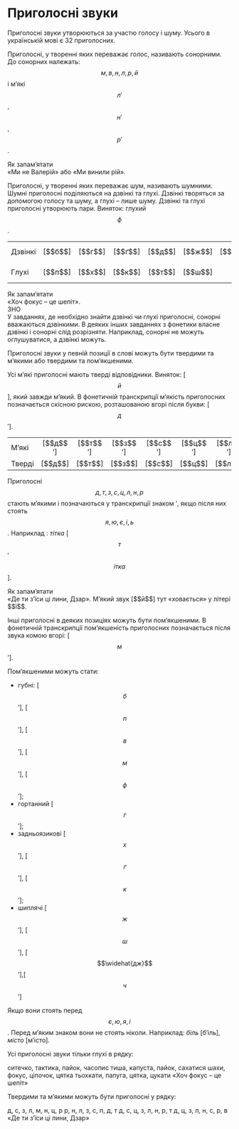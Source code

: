 # Приголосні звуки

Приголоснi звуки утворюються за участю голосу i шуму. Усього в українськiй мовi є 32 приголосних.

Приголоснi, у твореннi яких переважає голос, називають сонорними.<br>До сонорних належать: <span class="p1">$$м, в, н, л, р, й$$</span> i м’якi <span class="p1">$$л′$$, $$н′$$, $$р′$$</span>.

<div class="alg-wrap">
<span class="alg">Як запам’ятати</span> 
<div class="alg-text">
«Ми не Валерiй» або «Ми винили рiй».
</div>
</div>

Приголоснi, у твореннi яких переважає шум, називають шумними. Шумнi приголоснi подiляються на дзвiнкi та глухi. Дзвiнкi творяться за допомогою голосу та шуму, а глухi – лише шуму. Дзвiнкi та глухi приголоснi утворюють пари. Виняток: глухий <span class="p1">$$ф$$</span>.

<div class="centered-table-wrapper">
<table class="centered-table">
<tr>
<td>Дзвiнкi</td>
<td align="center">[<span class="p1">$$б$$</span>]</td>
<td align="center">[<span class="p1">$$г$$</span>]</td>
<td align="center">[<span class="p1">$$ґ$$</span>]</td>
<td align="center">[<span class="p1">$$д$$</span>]</td>
<td align="center">[<span class="p1">$$ж$$</span>]</td>
<td align="center">[<span class="p1">$$\widehat{дж}$$</span>]</td>
<td align="center">[<span class="p1">$$з$$</span>]</td>
<td align="center">[<span class="p1">$$\widehat{дз}$$</span>]</td>
<td align="center">[<span class="p1">$$д$$′</span>]</td>
<td align="center">[<span class="p1">$$з$$</span>]</td>
<td align="center">[<span class="p1">$$\widehat{дз}′$$</span>]</td>
<td></td>
</tr>
<tr>
<td>Глухi</td>
<td align="center">[<span class="p1">$$п$$</span>]</td>
<td align="center">[<span class="p1">$$х$$</span>]</td>
<td align="center">[<span class="p1">$$к$$</span>]</td>
<td align="center">[<span class="p1">$$т$$</span>]</td>
<td align="center">[<span class="p1">$$ш$$</span>]</td>
<td align="center">[<span class="p1">$$ч$$</span>]</td>
<td align="center">[<span class="p1">$$с$$</span>]</td>
<td align="center">[<span class="p1">$$ц$$</span>]</td>
<td align="center">[<span class="p1">$$т$$′</span>]</td>
<td align="center">[<span class="p1">$$с$$′</span>]</td>
<td align="center">[<span class="p1">$$ц$$′</span>]</td>
<td align="center">[<span class="p1">$$ф$$</span>]</td>
</tr>
</table>
</div>

<div class="alg-wrap">
<span class="alg">Як запам’ятати</span> 
<div class="alg-text">
«Хоч фокус – це шепiт».
</div>
</div>

<div class="alg-wrap">
<span class="alg">ЗНО</span> 
<div class="alg-text">
У завданнях, де необхiдно знайти дзвiнкi чи глухi приголоснi, сонорнi вважаються дзвiнкими. В деяких iнших завданнях з фонетики власне дзвiнкi i сонорнi слiд розрiзняти. Наприклад, сонорнi не можуть оглушуватися, а дзвiнкi можуть.
</div>
</div>

Приголоснi звуки у певнiй позицiї в словi можуть бути твердими та м’якими або твердими та пом’якшеними.

Усi м’якi приголоснi мають твердi вiдповiдники. Виняток: [<span class="p1">$$й$$</span>], який завжди м’який. В фонетичнiй транскрипцiї м’якiсть приголосних позначається скiсною рискою, розташованою вгорi пiсля букви: [<span class="p1">$$д$$′</span>].

<div class="centered-table-wrapper">
<table class="centered-table">
<tr>
<td>М’якi</td>
<td align="center">[<span class="p1">$$д$$′</span>]</td>
<td align="center">[<span class="p1">$$т$$′</span>]</td>
<td align="center">[<span class="p1">$$з$$′</span>]</td>
<td align="center">[<span class="p1">$$с$$′</span>]</td>
<td align="center">[<span class="p1">$$ц$$′</span>]</td>
<td align="center">[<span class="p1">$$л$$′</span>]</td>
<td align="center">[<span class="p1">$$н$$′</span>]</td>
<td align="center">[<span class="p1">$$р$$′</span>]</td>
<td align="center">[<span class="p1">$$\widehat{дз}$$′</span>]</td>
<td align="center">[<span class="p1">$$й$$</span>]</td>
</tr>
<tr>
<td>Твердi</td>
<td align="center">[<span class="p1">$$д$$</span>]</td>
<td align="center">[<span class="p1">$$т$$</span>]</td>
<td align="center">[<span class="p1">$$з$$</span>]</td>
<td align="center">[<span class="p1">$$с$$</span>]</td>
<td align="center">[<span class="p1">$$ц$$</span>]</td>
<td align="center">[<span class="p1">$$л$$</span>]</td>
<td align="center">[<span class="p1">$$н$$</span>]</td>
<td align="center">[<span class="p1">$$р$$</span>]</td>
<td align="center">[<span class="p1">$$\widehat{дз}$$</span>]</td>
<td></td>
</tr>
</table>
</div>

Приголоснi <span class="p1">$$д, т, з, с, ц, л, н, р$$</span> стають м’якими i позначаються у транскрипцiї знаком ′, якщо пiсля них стоять <span class="p1">$$я, ю, є, i, ь$$</span>. Наприклад : *тiтка* [$$т$$′$$\acute{і}тка$$].

<div class="alg-wrap">
<span class="alg">Як запам’ятати</span> 
<div class="alg-text">
«Де ти з’їси цi лини, Дзар». М’який звук [<span class="p1">$$й$$</span>] тут «ховається» у лiтерi <span class="p1">$$ї$$</span>.
</div>
</div>

Iншi приголоснi в деяких позицiях можуть бути пом’якшеними. В фонетичнiй транскрипцiї пом’якшенiсть приголосних позначається пiсля звука комою вгорi: [<span class="p1">$$м$$’</span>].

Пом’якшеними можуть стати:
 * губнi: [<span class="p1">$$б$$′</span>], [<span class="p1">$$п$$′</span>], [<span class="p1">$$в$$′</span>], [<span class="p1">$$м$$′</span>], [<span class="p1">$$ф$$′</span>];
 * гортанний [<span class="p1">$$г$$′</span>];
 * задньоязиковi [<span class="p1">$$х$$′</span>], [<span class="p1">$$ґ$$′</span>], [<span class="p1">$$к$$′</span>];
 * шиплячi [<span class="p1">$$ж$$′</span>], [<span class="p1">$$ш$$′</span>], [<span class="p1">$$\widehat{дж}$$′</span>],[<span class="p1">$$ч$$′</span>]

Якщо вони стоять перед <span class="p1">$$є, ю, я, i$$</span>. Перед м’яким знаком вони не стоять нiколи. Наприклад: *бiль* [б′iль], *мiсто* [м′iсто]. 


<quiz correctLabel="correct" incorrectLabel="incorrect" checkLabel="check">
    <question text="">
        <p>Усі приголосні звуки тільки глухі в рядку:</p>
        <answer>ситечко, тактика, пайок, часопис</answer>
        <answer>тиша, капуста, пайок, сахатися</answer>
        <answer correct>шахи, фокус, ціпочок, цятка</answer>
        <answer>тьохкати, папуга, цятка, цукати</answer>
        <explanation>
        «Хоч фокус – це шепіт»
        </explanation>
    </question>
    <question text="">
        <p>Твердими та м’якими можуть бути приголосні у рядку:</p>
        <answer>д, с, з, л, м, н, ц, р</answer>
        <answer>р, н, л, з, с, п, д, т</answer>
        <answer correct>д, с, ц, з, л, н, р, т</answer>
        <answer>д, ц, з, л, н, с, р, в</answer>
        <explanation>
        «Де ти з’їси ці лини, Дзар»
        </explanation>
    </question>
</quiz>


